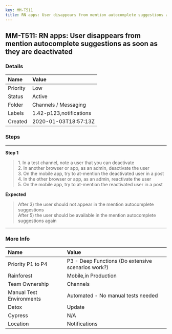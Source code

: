 ```yaml
---
key: MM-T511
title: RN apps: User disappears from mention autocomplete suggestions as soon as they are deactivated
---
```


## MM-T511: RN apps: User disappears from mention autocomplete suggestions as soon as they are deactivated

### Details

| Name     | Value                   |
| :------- | :---------------------- |
| Priority | Low                     |
| Status   | Active                  |
| Folder   | Channels / Messaging    |
| Labels   | 1.42-p123,notifications |
| Created  | 2020-01-03T18:57:13Z    |

### Steps

<hr/>

**Step 1**

> <article>1. In a test channel, note a user that you can deactivate<br />2. In another browser or app, as an admin, deactivate the user<br />3. On the mobile app, try to at-mention the deactivated user in a post<br />4. In the other browser or app, as an admin, reactivate the user<br />5. On the mobile app, try to at-mention the reactivated user in a post</article>

**Expected**

> <article>After 3) the user should not appear in the mention autocomplete suggestions<br />After 5) the user should be available in the mention autocomplete suggestions again</article>

<hr/>

### More Info

| Name                     | Value                                              |
| :----------------------- | :------------------------------------------------- |
| Priority P1 to P4        | P3 - Deep Functions (Do extensive scenarios work?) |
| Rainforest               | Mobile,in Production                               |
| Team Ownership           | Channels                                           |
| Manual Test Environments | Automated - No manual tests needed                 |
| Detox                    | Update                                             |
| Cypress                  | N/A                                                |
| Location                 | Notifications                                      |
